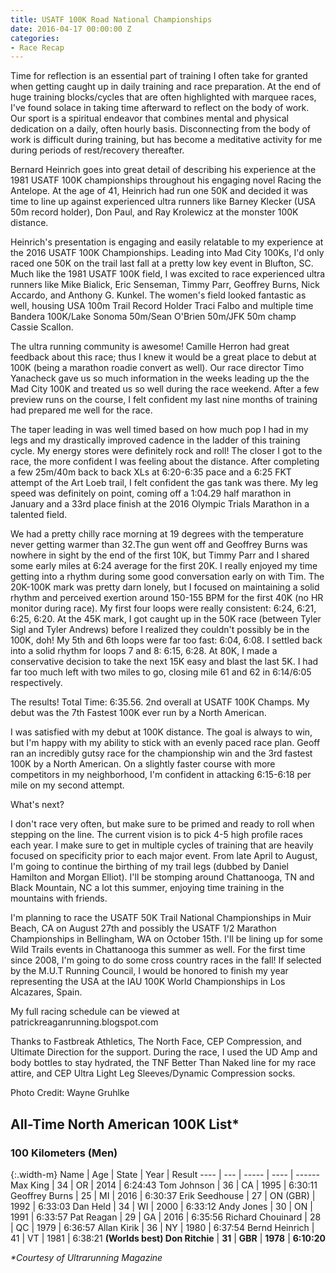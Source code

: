```yaml
---
title: USATF 100K Road National Championships
date: 2016-04-17 00:00:00 Z
categories:
- Race Recap
---
```


Time for reflection is an essential part of training I often take for granted when getting caught up in daily training and race preparation. At the end of huge training blocks/cycles that are often highlighted with marquee races, I've found solace in taking time afterward to reflect on the body of work. Our sport is a spiritual endeavor that combines mental and physical dedication on a daily, often hourly basis. Disconnecting from the body of work is difficult during training, but has become a meditative activity for me during periods of rest/recovery thereafter.

Bernard Heinrich goes into great detail of describing his experience at the 1981 USATF 100K championships throughout his engaging novel Racing the Antelope. At the age of 41, Heinrich had run one 50K and decided it was time to line up against experienced ultra runners like Barney Klecker (USA 50m record holder), Don Paul, and Ray Krolewicz at the monster 100K distance.

Heinrich's presentation is engaging and easily relatable to my experience at the 2016 USATF 100K Championships.  Leading into Mad City 100Ks, I'd only raced one 50K on the trail last fall at a pretty low key event in Blufton, SC.  Much like the 1981 USATF 100K field, I was excited to race experienced ultra runners like Mike Bialick, Eric Senseman, Timmy Parr, Geoffrey Burns, Nick Accardo, and Anthony G. Kunkel.  The women's field looked fantastic as well, housing USA 100m Trail Record Holder Traci Falbo and multiple time Bandera 100K/Lake Sonoma 50m/Sean O'Brien 50m/JFK 50m champ Cassie Scallon.

The ultra running community is awesome! Camille Herron had great feedback about this race; thus I knew it would be a great place to debut at 100K (being a marathon roadie convert as well).  Our race director Timo Yanacheck gave us so much information in the weeks leading up the the Mad City 100K and treated us so well during the race weekend. After a few preview runs on the course, I felt confident my last nine months of training had prepared me well for the race.  

The taper leading in was well timed based on how much pop I had in my legs and my drastically improved cadence in the ladder of this training cycle. My energy stores were definitely rock and roll! The closer I got to the race, the more confident I was feeling about the distance.  After completing a few 25m/40m back to back XLs at 6:20-6:35 pace and a 6:25 FKT attempt of the Art Loeb trail, I felt confident the gas tank was there.  My leg speed was definitely on point, coming off a 1:04.29 half marathon in January and a 33rd place finish at the 2016 Olympic Trials Marathon in a talented field.

We had a pretty chilly race morning at 19 degrees with the temperature never getting warmer than 32.The gun went off and Geoffrey Burns was nowhere in sight by the end of the first 10K, but Timmy Parr and I shared some early miles at 6:24 average for the first 20K. I really enjoyed my time getting into a rhythm during some good conversation early on with Tim.  The 20K-100K mark was pretty darn lonely, but I focused on maintaining a solid rhythm and perceived exertion around 150-155 BPM for the first 40K (no HR monitor during race). My first four loops were really consistent: 6:24, 6:21, 6:25, 6:20. At the 45K mark, I got caught up in the 50K race (between Tyler Sigl and Tyler Andrews) before I realized they couldn't possibly be in the 100K, doh! My 5th and 6th loops were far too fast: 6:04, 6:08. I settled back into a solid rhythm for loops 7 and 8: 6:15, 6:28. At 80K, I made a conservative decision to take the next 15K easy and blast the last 5K. I had far too much left with two miles to go, closing mile 61 and 62 in 6:14/6:05 respectively.

The results! Total Time: 6:35.56. 2nd overall at USATF 100K Champs. My debut was the 7th Fastest 100K ever run by a North American.

I was satisfied with my debut at 100K distance. The goal is always to win, but I'm happy with my ability to stick with an evenly paced race plan. Geoff ran an incredibly gutsy race for the championship win and the 3rd fastest 100K by a North American.  On a slightly faster course with more competitors in my neighborhood, I'm confident in attacking 6:15-6:18 per mile on my second attempt.

What's next?

I don't race very often, but make sure to be primed and ready to roll when stepping on the line. The current vision is to pick 4-5 high profile races each year.  I make sure to get in multiple cycles of training that are heavily focused on specificity prior to each major event.  From late April to August, I'm going to continue the birthing of my trail legs (dubbed by Daniel Hamilton and Morgan Elliot).  I'll be stomping around Chattanooga, TN and Black Mountain, NC a lot this summer, enjoying time training in the mountains with friends.

I'm planning to race the USATF 50K Trail National Championships in Muir Beach, CA on August 27th and possibly the USATF 1/2 Marathon Championships in Bellingham, WA on October 15th.  I'll be lining up for some Wild Trails events in Chattanooga this summer as well. For the first time since 2008, I'm going to do some cross country races in the fall! If selected by the M.U.T Running Council, I would be honored to finish my year representing the USA at the IAU 100K World Championships in Los Alcazares, Spain.

My full racing schedule can be viewed at patrickreaganrunning.blogspot.com

Thanks to Fastbreak Athletics, The North Face, CEP Compression, and Ultimate Direction for the support. During the race, I used the UD Amp and body bottles to stay hydrated, the TNF Better Than Naked line for my race attire, and CEP Ultra Light Leg Sleeves/Dynamic Compression socks.

Photo Credit: Wayne Gruhlke


## All-Time North American 100K List*

### 100 Kilometers (Men)

{:.width-m}
Name | Age | State | Year | Result
---- | --- | ----- | ---- | ------
Max King | 34 | OR | 2014 | 6:24:43
Tom Johnson | 36 | CA | 1995 | 6:30:11
Geoffrey Burns | 25 |	MI |	2016 | 6:30:37
Erik Seedhouse | 27 | ON (GBR) | 1992 | 6:33:03
Dan Held | 34 | WI | 2000 | 6:33:12
Andy Jones | 30 | ON | 1991 | 6:33:57
Pat Reagan | 29 | GA | 2016 | 6:35:56
Richard Chouinard | 28 | QC | 1979 | 6:36:57
Allan Kirik | 36 | NY | 1980 | 6:37:54
Bernd Heinrich | 41 | VT | 1981 | 6:38:21
**(Worlds best) Don Ritchie** | **31** | **GBR** | **1978** | **6:10:20**

*\*Courtesy of Ultrarunning Magazine*
